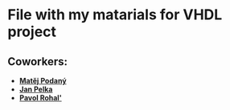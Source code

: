 # File with my matarials for VHDL project

## Coworkers:
- [**Matěj Podaný**](https://github.com/Matej-Podany/Digital-electronics-1)
- [**Jan Pelka**](https://github.com/jan-pelka/Digital-electronics)
- [**Pavol Rohal'**](https://github.com/221066/Digital-electronics-1)
